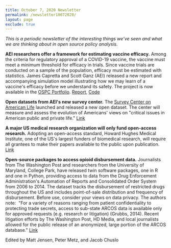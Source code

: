 ```yaml
---
title: October 7, 2020 Newsletter
permalink: /newsletter10072020/
layout: page
exclude: true
---
```

*This is a periodic newsletter of the interesting things we’ve seen and what we are thinking about in open source policy analysis.*

**AEI researchers offer a framework for estimating vaccine efficacy.**
Among the criteria for regulatory approval of a COVID-19 vaccine, the
vaccine must meet a minimum threshold for efficacy in trials. Since
vaccine trials are conducted on a sample of the population, efficacy
must be estimated with statistics. James Capretta and Scott Ganz (AEI)
released a new report and accompanying simulation model illustrating how
we may learn of a vaccine\'s efficacy before we understand its safety.
The project is now available in the [OSPC
Portfolio](https://www.ospc.org/portfolio/).
[Report](https://www.aei.org/research-products/report/awaiting-the-signal-assessing-the-efficacy-of-covid-19-vaccines/),
[Code](https://github.com/kieran-allsop/Vaccine-Efficacy)

**Open datasets from AEI\'s new survey center.** The [Survey Center on
American Life](https://www.americansurveycenter.org/) launched and
released a new open dataset. The center will measure and assess the
evolution of Americans\' views on \"critical issues in American public
and private life.\"
[Link](https://www.americansurveycenter.org/data/download-data/)

**A major US medical research organization will only fund open-access
research.** Adopting an open-access standard, Howard Hughes Medical
Institute, one of the US\'s largest funders of biomedical research, will
require all grantees to make their papers available to the public upon
publication.
[Link](https://www.nature.com/articles/d41586-020-02793-5?utm_source=Nature+Briefing&utm_campaign=101760e21d-briefing-dy-20201002&utm_medium=email&utm_term=0_c9dfd39373-101760e21d-45631122)

**Open-source packages to access opioid disbursement data.** Journalists
from The Washington Post and researchers from the University of
Maryland, College Park, have released twin software packages, one in R
and one in Python, providing access to data from the Drug Enforcement
Administration\'s Automation of Reports and Consolidated Order System
from 2006 to 2014. The dataset tracks the disbursement of restricted
drugs throughout the US and includes point-of-sale distribution and
frequency of disbursement. Before use, consider your views on data
privacy. The authors note:  \"For a variety of reasons ranging from
patient confidentiality to protecting trade secrets, access to sub-state
ARCOS data is available only for approved requests (e.g. research or
litigation) (Grubbs, 2014). Recent litigation efforts by The Washington
Post, HD Media, and local journalists allowed for the public release of
an anonymized, large portion of the ARCOS database.\"
[Link](https://github.com/jeffcsauer/arcos_arcospy_information)

Edited by Matt Jensen, Peter Metz, and Jacob Chuslo


<br>

<script style="margin-left:-35px" src="//hello.aei.org/js/forms2/js/forms2.min.js"></script>
<form style="margin-left:-35px" id="mktoForm_1256"></form>
<script style="margin-left:-35px" >MktoForms2.loadForm("//app-sj19.marketo.com", "475-PBQ-971", 1256);</script>